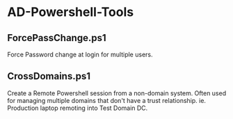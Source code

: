 # AD-Powershell-Tools

## ForcePassChange.ps1
Force Password change at login for multiple users.

## CrossDomains.ps1
Create a Remote Powershell session from a non-domain system.  Often used for managing multiple domains that don't have a trust relationship.  ie. Production laptop remoting into Test Domain DC.

